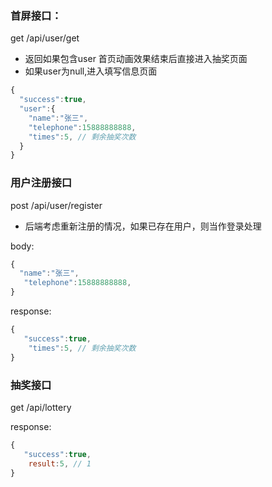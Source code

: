 ### 首屏接口：

get /api/user/get
* 返回如果包含user 首页动画效果结束后直接进入抽奖页面
* 如果user为null,进入填写信息页面
```javascript
{
  "success":true,
  "user":{
    "name":"张三",
    "telephone":15888888888,
    "times":5, // 剩余抽奖次数
  }
}

```

### 用户注册接口

post /api/user/register

* 后端考虑重新注册的情况，如果已存在用户，则当作登录处理

body:
```javascript
{
  "name":"张三",
   "telephone":15888888888,
}
```

response:
```javascript
{
   "success":true,
    "times":5, // 剩余抽奖次数
}

```

### 抽奖接口

get /api/lottery

response:
```javascript
{
   "success":true,
    result:5, // 1 
}

```
